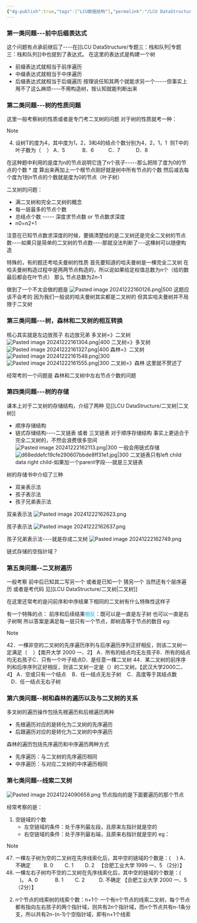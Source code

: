 ```yaml
---
{"dg-publish":true,"tags":["LCU数据结构"],"permalink":"/LCU DataStructure/专题四：树和二叉树/","dgPassFrontmatter":true,"noteIcon":"","created":"2025-08-15T09:39:29.055+08:00","updated":"2025-04-19T09:56:59.875+08:00"}
---
```



### 第一类问题---前中后缀表达式
这个问题有点承前继后了----在[[LCU DataStructure/专题三：栈和队列\|专题三：栈和队列]]中也提到了表达式。
在这里的表达式是构建一个树
- 前缀表达式就相当于前序遍历
- 中缀表达式就相当于中序遍历
- 后缀表达式就相当于后缀遍历
按理说任知其两个就能求另一个-----但事实上用不了这么麻烦----不用构造树，按认知就能判断出来
### 第二类问题---树的性质问题
这里一般考察树的性质或者是专门考二叉树的问题
对于树的性质就考一种：

> [!NOTE]
> 4. 设树T的度为4，其中度为1，2，3和4的结点个数分别为4，2，1，1  则T中的叶子数为（    ）
> A．5            B．6          C．7           D．8

在这种题中利用的是度为n的节点说明它连了n个孩子-----那么把除了度为0的节点的个数 * 度 算出来再加上一个根节点刚好就是树中所有节点的个数
然后减去每个度为1到n节点的个数就是度为0的节点（叶子树）

二叉树的问题：
- 满二叉树和完全二叉树的概念
- 每一层最多的节点个数
- 总结点个数  ----- 深度求节点数 or  节点数求深度
- n0=n2+1

注意在已知节点数求深度的时候，要搞清楚给的是二叉树还是完全二叉树的节点数----如果只是简单的二叉树的节点数----那就没法判断了---这棵树可以随便构造

特殊的，有的题还考哈夫曼树的性质
首先要知道的哈夫曼树是一棵完全二叉树
在哈夫曼树构造过程中是两两节点构造的，所以说如果给定权值总数为n个（给的数最后都会在叶节点） 那么 节点总数为2n-1

做到了一个不太会做的题是
![Pasted image 20241222160126.png|500](/img/user/accessory/Pasted%20image%2020241222160126.png)
这题应该不会考的 因为我们一般说的哈夫曼树其实都是二叉树的 但其实哈夫曼树并不局限于二叉树

### 第三类问题---树，森林和二叉树的相互转换
核心其实就是左边放孩子 右边放兄弟
多叉树=》二叉树
![Pasted image 20241222161304.png|400](/img/user/accessory/Pasted%20image%2020241222161304.png)
二叉树=》多叉树
![Pasted image 20241222161327.png|400](/img/user/accessory/Pasted%20image%2020241222161327.png)
森林=》二叉树
![Pasted image 20241222161548.png|300](/img/user/accessory/Pasted%20image%2020241222161548.png)
![Pasted image 20241222161555.png|300](/img/user/accessory/Pasted%20image%2020241222161555.png)
二叉树=》森林
这里就不赘述了

经常考的一个问题是 森林和二叉树中左右节点个数的问题

### 第四类问题---树的存储
课本上对于二叉树的存储结构，介绍了两种 见[[LCU DataStructure/二叉树\|二叉树]]
- 顺序存储结构
- 链式存储结构----二叉链表 或者 三叉链表
对于顺序存储结构 事实上更适合于完全二叉树的，不然会浪费很多空间
![Pasted image 20241222162113.png|300](/img/user/accessory/Pasted%20image%2020241222162113.png)
一般会用链式存储
![d68eddefc19cfe290607bbde8ff31e1.jpg|300](/img/user/accessory/d68eddefc19cfe290607bbde8ff31e1.jpg)
二叉链表只有left child data  right child-如果加一个parent字段---就是三叉链表

树的存储书中介绍了三种
- 双亲表示法
- 孩子表示法
- 孩子兄弟表示法

双亲表示法
![Pasted image 20241222162623.png](/img/user/accessory/Pasted%20image%2020241222162623.png)

孩子表示法
![Pasted image 20241222162637.png](/img/user/accessory/Pasted%20image%2020241222162637.png)

孩子兄弟表示法----就是存成二叉树
![Pasted image 20241222162749.png](/img/user/accessory/Pasted%20image%2020241222162749.png)

链式存储的空指针域？

### 第五类问题--二叉树遍历
一般考察 前中后已知其二写另一个
或者是已知一个 猜另一个
当然还有个层序遍历
或者是考代码
见[[LCU DataStructure/二叉树\|二叉树]]


在这里还常考的是问前序和中序结果下相同的二叉树有什么特殊性这样子

有一个特殊的点：
前序和后续结果<font color="#00b0f0">相反</font>：既可以是一直是左子树  也可以一直是右子树啊
所以答案是满足每一层只有一个节点，即树高等于节点的数目
eg:

> [!NOTE]
> 42．一棵非空的二叉树的先序遍历序列与后序遍历序列正好相反，则该二叉树一定满足（    ）【南开大学 2000 一、2】
> A．所有的结点均无左孩子B．所有的结点均无右孩子C．只有一个叶子结点D．是任意一棵二叉树
> 44．某二叉树的前序序列和后序序列正好相反，则该二叉树一定是（）的二叉树。【武汉大学2000二、4】
A．空或只有一个结点    B．任一结点无左子树    C．高度等于其结点数    D．任一结点无右子树


### 第六类问题--树和森林的遍历以及与二叉树的关系
多叉树的遍历操作包括先根遍历和后根遍历两种
- 先根遍历对应的是转化为二叉树的先序遍历
- 后跟遍历对应的是转化为二叉树的中序遍历

森林的遍历包括先序遍历和中序遍历两种方式
- 先序遍历：与二叉树的先序遍历相同
- 中序遍历：与对应二叉树的中序遍历相同

### 第七类问题--线索二叉树
![Pasted image 20241224090658.png](/img/user/accessory/Pasted%20image%2020241224090658.png)
节点指向的是下面要遍历的那个节点

经常考察的是：
1. 空链域的个数
	- 左空链域的条件：处于序列最左段，且原来左指针就是空的
	- 右空链域的条件：处于序列最右端，且原来右指针就是空的
eg：
> [!NOTE]
> 47. 一棵左子树为空的二叉树在先序线索化后，其中空的链域的个数是：(    )
> A．不确定         B. 0        C. 1        D. 2   【合肥工业大学 1999 一、5 （2分）】
> 48. 一棵左右子树均不空的二叉树在先序线索化后，其中空的链域的个数是：(    )。
> A. 0            B. 1        C. 2          D. 不确定 【合肥工业大学 2000 一、5 （2分）】

2. n个节点的线索树的线索个数：n+1个
	一个有n个节点的线索二叉树，每个节点都有指向左右孩子的两个指针域，则共有2n个指针域，而n个节点共有n-1条分支，所以共有2n-(n-1)个空指针域，即有n+1个线索